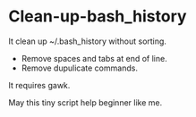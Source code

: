 # Clean-up-bash_history
It clean up ~/.bash_history without sorting.
- Remove spaces and tabs at end of line.
- Remove dupulicate commands.

It requires gawk.

May this tiny script help beginner like me.